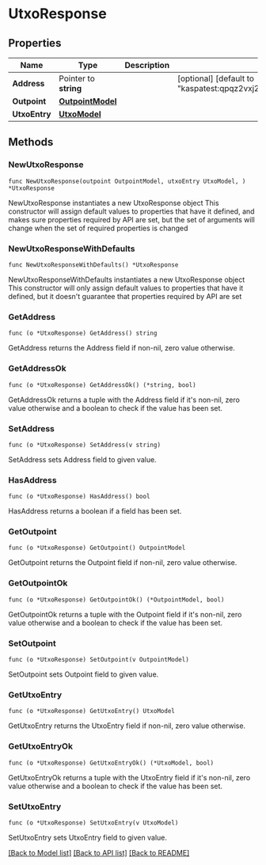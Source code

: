 # UtxoResponse

## Properties

Name | Type | Description | Notes
------------ | ------------- | ------------- | -------------
**Address** | Pointer to **string** |  | [optional] [default to "kaspatest:qpqz2vxj23kvh0m73ta2jjn2u4cv4tlufqns2eap8mxyyt0rvrxy6ejkful67"]
**Outpoint** | [**OutpointModel**](OutpointModel.md) |  | 
**UtxoEntry** | [**UtxoModel**](UtxoModel.md) |  | 

## Methods

### NewUtxoResponse

`func NewUtxoResponse(outpoint OutpointModel, utxoEntry UtxoModel, ) *UtxoResponse`

NewUtxoResponse instantiates a new UtxoResponse object
This constructor will assign default values to properties that have it defined,
and makes sure properties required by API are set, but the set of arguments
will change when the set of required properties is changed

### NewUtxoResponseWithDefaults

`func NewUtxoResponseWithDefaults() *UtxoResponse`

NewUtxoResponseWithDefaults instantiates a new UtxoResponse object
This constructor will only assign default values to properties that have it defined,
but it doesn't guarantee that properties required by API are set

### GetAddress

`func (o *UtxoResponse) GetAddress() string`

GetAddress returns the Address field if non-nil, zero value otherwise.

### GetAddressOk

`func (o *UtxoResponse) GetAddressOk() (*string, bool)`

GetAddressOk returns a tuple with the Address field if it's non-nil, zero value otherwise
and a boolean to check if the value has been set.

### SetAddress

`func (o *UtxoResponse) SetAddress(v string)`

SetAddress sets Address field to given value.

### HasAddress

`func (o *UtxoResponse) HasAddress() bool`

HasAddress returns a boolean if a field has been set.

### GetOutpoint

`func (o *UtxoResponse) GetOutpoint() OutpointModel`

GetOutpoint returns the Outpoint field if non-nil, zero value otherwise.

### GetOutpointOk

`func (o *UtxoResponse) GetOutpointOk() (*OutpointModel, bool)`

GetOutpointOk returns a tuple with the Outpoint field if it's non-nil, zero value otherwise
and a boolean to check if the value has been set.

### SetOutpoint

`func (o *UtxoResponse) SetOutpoint(v OutpointModel)`

SetOutpoint sets Outpoint field to given value.


### GetUtxoEntry

`func (o *UtxoResponse) GetUtxoEntry() UtxoModel`

GetUtxoEntry returns the UtxoEntry field if non-nil, zero value otherwise.

### GetUtxoEntryOk

`func (o *UtxoResponse) GetUtxoEntryOk() (*UtxoModel, bool)`

GetUtxoEntryOk returns a tuple with the UtxoEntry field if it's non-nil, zero value otherwise
and a boolean to check if the value has been set.

### SetUtxoEntry

`func (o *UtxoResponse) SetUtxoEntry(v UtxoModel)`

SetUtxoEntry sets UtxoEntry field to given value.



[[Back to Model list]](../README.md#documentation-for-models) [[Back to API list]](../README.md#documentation-for-api-endpoints) [[Back to README]](../README.md)


